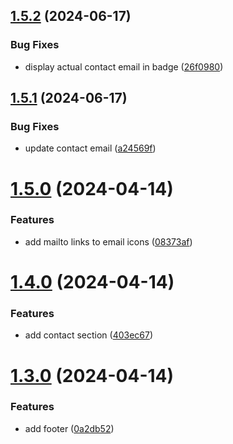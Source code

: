 ## [1.5.2](https://github.com/MuchaSsak/space-portfolio/compare/v1.5.1...v1.5.2) (2024-06-17)


### Bug Fixes

* display actual contact email in badge ([26f0980](https://github.com/MuchaSsak/space-portfolio/commit/26f098039f6f56d5f80607b20628c0e5dd8614a4))



## [1.5.1](https://github.com/MuchaSsak/space-portfolio/compare/v1.5.0...v1.5.1) (2024-06-17)


### Bug Fixes

* update contact email ([a24569f](https://github.com/MuchaSsak/space-portfolio/commit/a24569f6a192cb975ecc2395b9c6e00a28e3a734))



# [1.5.0](https://github.com/MuchaSsak/space-portfolio/compare/v1.4.0...v1.5.0) (2024-04-14)


### Features

* add mailto links to email icons ([08373af](https://github.com/MuchaSsak/space-portfolio/commit/08373af0b421b039ef1fbca3f3b55bc6b9eb169c))



# [1.4.0](https://github.com/MuchaSsak/space-portfolio/compare/v1.3.0...v1.4.0) (2024-04-14)


### Features

* add contact section ([403ec67](https://github.com/MuchaSsak/space-portfolio/commit/403ec6708002c6b6d30dcb715ba83ee199203c36))



# [1.3.0](https://github.com/MuchaSsak/space-portfolio/compare/v1.2.0...v1.3.0) (2024-04-14)


### Features

* add footer ([0a2db52](https://github.com/MuchaSsak/space-portfolio/commit/0a2db528b455764559cf2fdd6331e743abd258b2))



